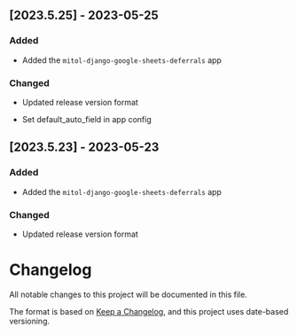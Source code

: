 
<a id='changelog-2023.5.25'></a>
## [2023.5.25] - 2023-05-25

### Added

- Added the `mitol-django-google-sheets-deferrals` app

### Changed

- Updated release version format

- Set default_auto_field in app config

<a id='changelog-2023.5.23'></a>
## [2023.5.23] - 2023-05-23

### Added

- Added the `mitol-django-google-sheets-deferrals` app

### Changed

- Updated release version format
# Changelog
All notable changes to this project will be documented in this file.

The format is based on [Keep a Changelog](https://keepachangelog.com/en/1.0.0/),
and this project uses date-based versioning.
